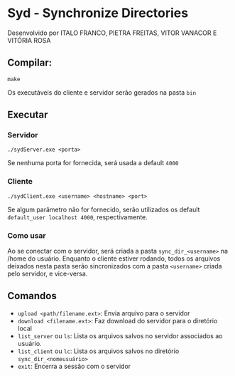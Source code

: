 # Syd - Synchronize Directories

Desenvolvido por ITALO FRANCO, PIETRA FREITAS, VITOR VANACOR E VITÓRIA ROSA

## Compilar:
```
make
```
Os executáveis do cliente e servidor serão gerados na pasta `bin`

## Executar
### Servidor
```
./sydServer.exe <porta>
```
Se nenhuma porta for fornecida, será usada a default `4000`

### Cliente
```
./sydClient.exe <username> <hostname> <port>
```
Se algum parâmetro não for fornecido, serão utilizados os default `default_user localhost 4000`, respectivamente.

### Como usar

Ao se conectar com o servidor, será criada a pasta `sync_dir_<username>` na /home do usuário. Enquanto o cliente estiver rodando, todos os arquivos deixados nesta pasta serão sincronizados com a pasta `<username>` criada pelo servidor, e vice-versa.

## Comandos

- `upload <path/filename.ext>`: Envia arquivo para o servidor
- `download <filename.ext>`: Faz download do servidor para o diretório local
- `list_server` ou `ls`: Lista os arquivos salvos no servidor associados ao usuário.
- `list_client` ou `lc`: Lista os arquivos salvos no diretório `sync_dir_<nomeusuário>`
- `exit`: Encerra a sessão com o servidor
